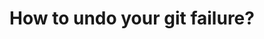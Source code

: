 ---
title: How to undo your git failure?
tags: [External Post, Git]
style: fill
color: warning
description: Using `git reflog` and `git reset` to save your code.
---